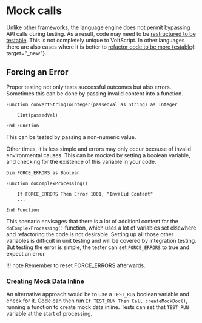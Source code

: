 # Mock calls

Unlike other frameworks, the language engine does not permit bypassing API calls during testing. As a result, code may need to be [restructured to be testable](./untestable-to-testable.md). This is not completely unique to VoltScript. In other languages there are also cases where it is better to [refactor code to be more testable](https://www.baeldung.com/mockito-mock-static-methods#a-quick-word-on-testing-static-methods){: target="_new"}.

## Forcing an Error

Proper testing not only tests successful outcomes but also errors. Sometimes this can be done by passing invalid content into a function.

```vbscript linenums="1"
Function convertStringToInteger(passedVal as String) as Integer

    CInt(passedVal)

End Function
```

This can be tested by passing a non-numeric value.

Other times, it is less simple and errors may only occur because of invalid environmental causes. This can be mocked by setting a boolean variable, and checking for the existence of this variable in your code.

```vbscript linenums="1"
Dim FORCE_ERRORS as Boolean

Function doComplexProcessing()

    If FORCE_ERRORS Then Error 1001, "Invalid Content"
    ...

End Function
```

This scenario envisages that there is a lot of additionl content for the `doComplexProcessing()` function, which uses a lot of variables set elsewhere and refactoring the code is not desirable. Setting up all those other variables is difficult in unit testing and will be covered by integration testing. But testing the error is simple, the tester can set `FORCE_ERRORS` to true and expect an error.

!!! note
    Remember to reset FORCE_ERRORS afterwards.

### Creating Mock Data Inline

An alternative approach would be to use a `TEST_RUN` boolean variable and check for it. Code can then run `If TEST_RUN Then Call createMockDoc()`, running a function to create mock data inline. Tests can set that `TEST_RUN` variable at the start of processing.